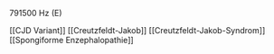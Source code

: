 791500 Hz (E)

[[CJD Variant]]
[[Creutzfeldt-Jakob]]
[[Creutzfeldt-Jakob-Syndrom]]
[[Spongiforme Enzephalopathie]]